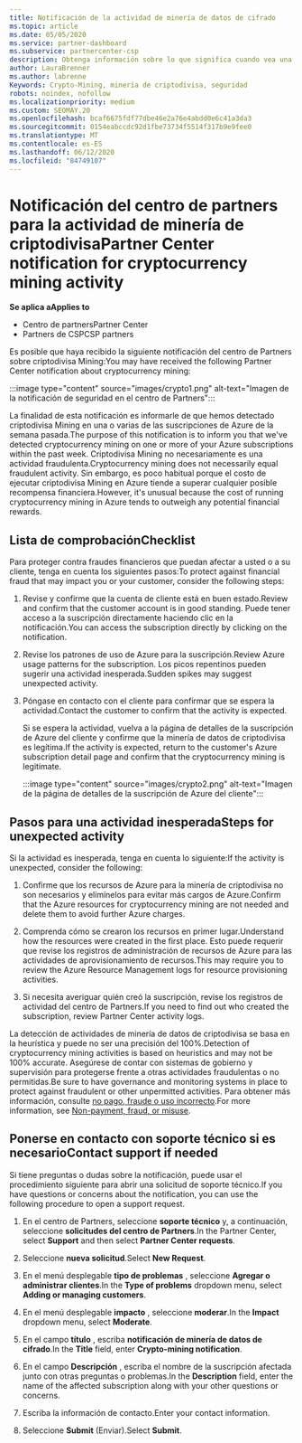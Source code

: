 ```yaml
---
title: Notificación de la actividad de minería de datos de cifrado
ms.topic: article
ms.date: 05/05/2020
ms.service: partner-dashboard
ms.subservice: partnercenter-csp
description: Obtenga información sobre lo que significa cuando vea una notificación sobre la minería de datos de criptodivisa potencial (o la minería de datos de cifrado) en una o varias de sus suscripciones de Azure.
author: LauraBrenner
ms.author: labrenne
Keywords: Crypto-Mining, minería de criptodivisa, seguridad
robots: noindex, nofollow
ms.localizationpriority: medium
ms.custom: SEOMAY.20
ms.openlocfilehash: bcaf6675fdf77dbe46e2a76e4abdd0e6c41a3da3
ms.sourcegitcommit: 0154eabccdc92d1fbe73734f5514f317b9e9fee0
ms.translationtype: MT
ms.contentlocale: es-ES
ms.lasthandoff: 06/12/2020
ms.locfileid: "84749107"
---
```

# <a name="partner-center-notification-for-cryptocurrency-mining-activity"></a><span data-ttu-id="68a91-104">Notificación del centro de partners para la actividad de minería de criptodivisa</span><span class="sxs-lookup"><span data-stu-id="68a91-104">Partner Center notification for cryptocurrency mining activity</span></span>

<span data-ttu-id="68a91-105">**Se aplica a**</span><span class="sxs-lookup"><span data-stu-id="68a91-105">**Applies to**</span></span>

-  <span data-ttu-id="68a91-106">Centro de partners</span><span class="sxs-lookup"><span data-stu-id="68a91-106">Partner Center</span></span>
-  <span data-ttu-id="68a91-107">Partners de CSP</span><span class="sxs-lookup"><span data-stu-id="68a91-107">CSP partners</span></span>

<span data-ttu-id="68a91-108">Es posible que haya recibido la siguiente notificación del centro de Partners sobre criptodivisa Mining:</span><span class="sxs-lookup"><span data-stu-id="68a91-108">You may have received the following Partner Center notification about cryptocurrency mining:</span></span>

:::image type="content" source="images/crypto1.png" alt-text="Imagen de la notificación de seguridad en el centro de Partners":::

<span data-ttu-id="68a91-110">La finalidad de esta notificación es informarle de que hemos detectado criptodivisa Mining en una o varias de las suscripciones de Azure de la semana pasada.</span><span class="sxs-lookup"><span data-stu-id="68a91-110">The purpose of this notification is to inform you that we've detected cryptocurrency mining on one or more of your Azure subscriptions within the past week.</span></span> <span data-ttu-id="68a91-111">Criptodivisa Mining no necesariamente es una actividad fraudulenta.</span><span class="sxs-lookup"><span data-stu-id="68a91-111">Cryptocurrency mining does not necessarily equal fraudulent activity.</span></span> <span data-ttu-id="68a91-112">Sin embargo, es poco habitual porque el costo de ejecutar criptodivisa Mining en Azure tiende a superar cualquier posible recompensa financiera.</span><span class="sxs-lookup"><span data-stu-id="68a91-112">However, it's unusual because the cost of running cryptocurrency mining in Azure tends to outweigh any potential financial rewards.</span></span>

## <a name="checklist"></a><span data-ttu-id="68a91-113">Lista de comprobación</span><span class="sxs-lookup"><span data-stu-id="68a91-113">Checklist</span></span>

<span data-ttu-id="68a91-114">Para proteger contra fraudes financieros que puedan afectar a usted o a su cliente, tenga en cuenta los siguientes pasos:</span><span class="sxs-lookup"><span data-stu-id="68a91-114">To protect against financial fraud that may impact you or your customer, consider the following steps:</span></span>

1. <span data-ttu-id="68a91-115">Revise y confirme que la cuenta de cliente está en buen estado.</span><span class="sxs-lookup"><span data-stu-id="68a91-115">Review and confirm that the customer account is in good standing.</span></span> <span data-ttu-id="68a91-116">Puede tener acceso a la suscripción directamente haciendo clic en la notificación.</span><span class="sxs-lookup"><span data-stu-id="68a91-116">You can access the subscription directly by clicking on the notification.</span></span>

2. <span data-ttu-id="68a91-117">Revise los patrones de uso de Azure para la suscripción.</span><span class="sxs-lookup"><span data-stu-id="68a91-117">Review Azure usage patterns for the subscription.</span></span> <span data-ttu-id="68a91-118">Los picos repentinos pueden sugerir una actividad inesperada.</span><span class="sxs-lookup"><span data-stu-id="68a91-118">Sudden spikes may suggest unexpected activity.</span></span>

3. <span data-ttu-id="68a91-119">Póngase en contacto con el cliente para confirmar que se espera la actividad.</span><span class="sxs-lookup"><span data-stu-id="68a91-119">Contact the customer to confirm that the activity is expected.</span></span>

   <span data-ttu-id="68a91-120">Si se espera la actividad, vuelva a la página de detalles de la suscripción de Azure del cliente y confirme que la minería de datos de criptodivisa es legítima.</span><span class="sxs-lookup"><span data-stu-id="68a91-120">If the activity is expected, return to the customer's Azure subscription detail page and confirm that the cryptocurrency mining is legitimate.</span></span>

   :::image type="content" source="images/crypto2.png" alt-text="Imagen de la página de detalles de la suscripción de Azure del cliente":::

## <a name="steps-for-unexpected-activity"></a><span data-ttu-id="68a91-122">Pasos para una actividad inesperada</span><span class="sxs-lookup"><span data-stu-id="68a91-122">Steps for unexpected activity</span></span>

<span data-ttu-id="68a91-123">Si la actividad es inesperada, tenga en cuenta lo siguiente:</span><span class="sxs-lookup"><span data-stu-id="68a91-123">If the activity is unexpected, consider the following:</span></span>

1. <span data-ttu-id="68a91-124">Confirme que los recursos de Azure para la minería de criptodivisa no son necesarios y elimínelos para evitar más cargos de Azure.</span><span class="sxs-lookup"><span data-stu-id="68a91-124">Confirm that the Azure resources for cryptocurrency mining are not needed and delete them to avoid further Azure charges.</span></span>

2. <span data-ttu-id="68a91-125">Comprenda cómo se crearon los recursos en primer lugar.</span><span class="sxs-lookup"><span data-stu-id="68a91-125">Understand how the resources were created in the first place.</span></span> <span data-ttu-id="68a91-126">Esto puede requerir que revise los registros de administración de recursos de Azure para las actividades de aprovisionamiento de recursos.</span><span class="sxs-lookup"><span data-stu-id="68a91-126">This may require you to review the Azure Resource Management logs for resource provisioning activities.</span></span>

3. <span data-ttu-id="68a91-127">Si necesita averiguar quién creó la suscripción, revise los registros de actividad del centro de Partners.</span><span class="sxs-lookup"><span data-stu-id="68a91-127">If you need to find out who created the subscription, review Partner Center activity logs.</span></span>

<span data-ttu-id="68a91-128">La detección de actividades de minería de datos de criptodivisa se basa en la heurística y puede no ser una precisión del 100%.</span><span class="sxs-lookup"><span data-stu-id="68a91-128">Detection of cryptocurrency mining activities is based on heuristics and may not be 100% accurate.</span></span> <span data-ttu-id="68a91-129">Asegúrese de contar con sistemas de gobierno y supervisión para protegerse frente a otras actividades fraudulentas o no permitidas.</span><span class="sxs-lookup"><span data-stu-id="68a91-129">Be sure to have governance and monitoring systems in place to protect against fraudulent or other unpermitted activities.</span></span> <span data-ttu-id="68a91-130">Para obtener más información, consulte [no pago, fraude o uso incorrecto](https://docs.microsoft.com/partner-center/non-payment--fraud--or-misuse).</span><span class="sxs-lookup"><span data-stu-id="68a91-130">For more information, see [Non-payment, fraud, or misuse](https://docs.microsoft.com/partner-center/non-payment--fraud--or-misuse).</span></span>

## <a name="contact-support-if-needed"></a><span data-ttu-id="68a91-131">Ponerse en contacto con soporte técnico si es necesario</span><span class="sxs-lookup"><span data-stu-id="68a91-131">Contact support if needed</span></span>

<span data-ttu-id="68a91-132">Si tiene preguntas o dudas sobre la notificación, puede usar el procedimiento siguiente para abrir una solicitud de soporte técnico.</span><span class="sxs-lookup"><span data-stu-id="68a91-132">If you have questions or concerns about the notification, you can use the following procedure to open a support request.</span></span>

1. <span data-ttu-id="68a91-133">En el centro de Partners, seleccione **soporte técnico** y, a continuación, seleccione **solicitudes del centro de Partners**.</span><span class="sxs-lookup"><span data-stu-id="68a91-133">In the Partner Center, select **Support** and then select **Partner Center requests**.</span></span>

2. <span data-ttu-id="68a91-134">Seleccione **nueva solicitud**.</span><span class="sxs-lookup"><span data-stu-id="68a91-134">Select **New Request**.</span></span> 

3. <span data-ttu-id="68a91-135">En el menú desplegable **tipo de problemas** , seleccione **Agregar o administrar clientes**.</span><span class="sxs-lookup"><span data-stu-id="68a91-135">In the **Type of problems** dropdown menu, select **Adding or managing customers**.</span></span>

4. <span data-ttu-id="68a91-136">En el menú desplegable **impacto** , seleccione **moderar**.</span><span class="sxs-lookup"><span data-stu-id="68a91-136">In the **Impact** dropdown menu, select **Moderate**.</span></span>

5. <span data-ttu-id="68a91-137">En el campo **título** , escriba **notificación de minería de datos de cifrado**.</span><span class="sxs-lookup"><span data-stu-id="68a91-137">In the **Title** field, enter **Crypto-mining notification**.</span></span>

6. <span data-ttu-id="68a91-138">En el campo **Descripción** , escriba el nombre de la suscripción afectada junto con otras preguntas o problemas.</span><span class="sxs-lookup"><span data-stu-id="68a91-138">In the **Description** field, enter the name of the affected subscription along with your other questions or concerns.</span></span>

7. <span data-ttu-id="68a91-139">Escriba la información de contacto.</span><span class="sxs-lookup"><span data-stu-id="68a91-139">Enter your contact information.</span></span>

8. <span data-ttu-id="68a91-140">Seleccione **Submit** (Enviar).</span><span class="sxs-lookup"><span data-stu-id="68a91-140">Select **Submit**.</span></span>
